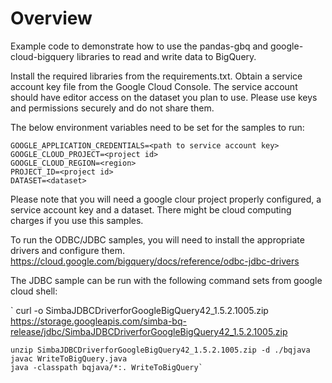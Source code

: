 # Overview

Example code to demonstrate how to use the pandas-gbq and google-cloud-bigquery libraries to read and write data to BigQuery.

Install the required libraries from the requirements.txt.
Obtain a service account key file from the Google Cloud Console.
The service account should have editor access on the dataset you plan to use.
Please use keys and permissions securely and do not share them.


The below environment variables need to be set for the samples to run:

    GOOGLE_APPLICATION_CREDENTIALS=<path to service account key>
    GOOGLE_CLOUD_PROJECT=<project id>
    GOOGLE_CLOUD_REGION=<region>
    PROJECT_ID=<project id>
    DATASET=<dataset>

Please note that you will need a google clour project properly configured, a service account key and a dataset.
There might be cloud computing charges if you use this samples. 

To run the ODBC/JDBC samples, you will need to install the appropriate drivers and configure them.
https://cloud.google.com/bigquery/docs/reference/odbc-jdbc-drivers

The JDBC sample can be run with the following command sets from google cloud shell:

`    curl -o SimbaJDBCDriverforGoogleBigQuery42_1.5.2.1005.zip https://storage.googleapis.com/simba-bq-release/jdbc/SimbaJDBCDriverforGoogleBigQuery42_1.5.2.1005.zip
    
    unzip SimbaJDBCDriverforGoogleBigQuery42_1.5.2.1005.zip -d ./bqjava
    javac WriteToBigQuery.java
    java -classpath bqjava/*:. WriteToBigQuery`
